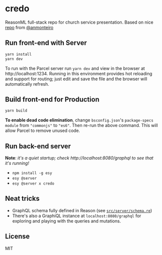 # credo

ReasonML full-stack repo for church service presentation.
Based on nice [repo](https://github.com/anmonteiro/reason-graphql-fullstack) from [@anmonteiro](https://github.com/anmonteiro)

## Run front-end with Server

```sh
yarn install
yarn dev
```

To run with the Parcel server run `yarn dev` and view in the browser at http://localhost:1234. Running in this environment provides hot reloading and support for routing; just edit and save the file and the browser will automatically refresh.

## Build front-end for Production

```sh
yarn build
```

**To enable dead code elimination**, change `bsconfig.json`'s `package-specs` `module` from `"commonjs"` to `"es6"`. Then re-run the above command. This will allow Parcel to remove unused code.

## Run back-end server

**Note**: _it's a quiet startup; check http://localhost:8080/graphql to see that it's running!_

- `npm install -g esy`
- `esy @server`
- `esy @server x credo`

## Neat tricks

- GraphQL schema fully defined in Reason (see [`src/server/schema.re`](./src/server/schema.re))
- There's also a GraphiQL instance at `localhost:8080/graphql` for exploring and
  playing with the queries and mutations.

## License

MIT
